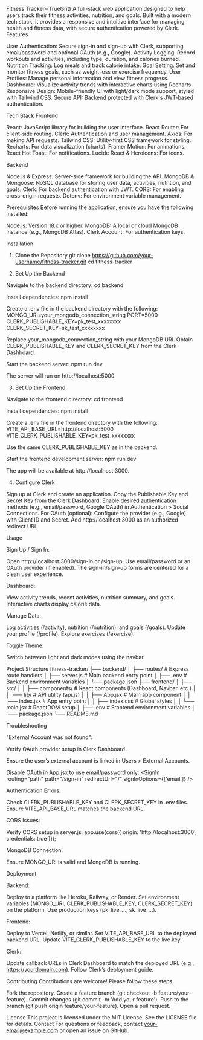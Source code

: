 Fitness Tracker-(TrueGrit)
A full-stack web application designed to help users track their fitness activities, nutrition, and goals. Built with a modern tech stack, it provides a responsive and intuitive interface for managing health and fitness data, with secure authentication powered by Clerk.
Features

User Authentication: Secure sign-in and sign-up with Clerk, supporting email/password and optional OAuth (e.g., Google).
Activity Logging: Record workouts and activities, including type, duration, and calories burned.
Nutrition Tracking: Log meals and track calorie intake.
Goal Setting: Set and monitor fitness goals, such as weight loss or exercise frequency.
User Profiles: Manage personal information and view fitness progress.
Dashboard: Visualize activity trends with interactive charts using Recharts.
Responsive Design: Mobile-friendly UI with light/dark mode support, styled with Tailwind CSS.
Secure API: Backend protected with Clerk's JWT-based authentication.

Tech Stack
Frontend

React: JavaScript library for building the user interface.
React Router: For client-side routing.
Clerk: Authentication and user management.
Axios: For making API requests.
Tailwind CSS: Utility-first CSS framework for styling.
Recharts: For data visualization (charts).
Framer Motion: For animations.
React Hot Toast: For notifications.
Lucide React & Heroicons: For icons.

Backend

Node.js & Express: Server-side framework for building the API.
MongoDB & Mongoose: NoSQL database for storing user data, activities, nutrition, and goals.
Clerk: For backend authentication with JWT.
CORS: For enabling cross-origin requests.
Dotenv: For environment variable management.

Prerequisites
Before running the application, ensure you have the following installed:

Node.js: Version 18.x or higher.
MongoDB: A local or cloud MongoDB instance (e.g., MongoDB Atlas).
Clerk Account: For authentication keys.

Installation
1. Clone the Repository
git clone https://github.com/your-username/fitness-tracker.git
cd fitness-tracker

2. Set Up the Backend

Navigate to the backend directory:
cd backend


Install dependencies:
npm install


Create a .env file in the backend directory with the following:
MONGO_URI=your_mongodb_connection_string
PORT=5000
CLERK_PUBLISHABLE_KEY=pk_test_xxxxxxxx
CLERK_SECRET_KEY=sk_test_xxxxxxxx


Replace your_mongodb_connection_string with your MongoDB URI.
Obtain CLERK_PUBLISHABLE_KEY and CLERK_SECRET_KEY from the Clerk Dashboard.


Start the backend server:
npm run dev

The server will run on http://localhost:5000.


3. Set Up the Frontend

Navigate to the frontend directory:
cd frontend


Install dependencies:
npm install


Create a .env file in the frontend directory with the following:
VITE_API_BASE_URL=http://localhost:5000
VITE_CLERK_PUBLISHABLE_KEY=pk_test_xxxxxxxx


Use the same CLERK_PUBLISHABLE_KEY as in the backend.


Start the frontend development server:
npm run dev

The app will be available at http://localhost:3000.


4. Configure Clerk

Sign up at Clerk and create an application.
Copy the Publishable Key and Secret Key from the Clerk Dashboard.
Enable desired authentication methods (e.g., email/password, Google OAuth) in Authentication > Social Connections.
For OAuth (optional):
Configure the provider (e.g., Google) with Client ID and Secret.
Add http://localhost:3000 as an authorized redirect URI.



Usage

Sign Up / Sign In:

Open http://localhost:3000/sign-in or /sign-up.
Use email/password or an OAuth provider (if enabled).
The sign-in/sign-up forms are centered for a clean user experience.


Dashboard:

View activity trends, recent activities, nutrition summary, and goals.
Interactive charts display calorie data.


Manage Data:

Log activities (/activity), nutrition (/nutrition), and goals (/goals).
Update your profile (/profile).
Explore exercises (/exercise).


Toggle Theme:

Switch between light and dark modes using the navbar.



Project Structure
fitness-tracker/
├── backend/
│   ├── routes/              # Express route handlers
│   ├── server.js           # Main backend entry point
│   ├── .env                # Backend environment variables
│   └── package.json
├── frontend/
│   ├── src/
│   │   ├── components/     # React components (Dashboard, Navbar, etc.)
│   │   ├── lib/            # API utility (api.js)
│   │   ├── App.jsx         # Main app component
│   │   ├── index.jsx       # App entry point
│   │   ├── index.css       # Global styles
│   │   └── main.jsx        # ReactDOM setup
│   ├── .env                # Frontend environment variables
│   └── package.json
└── README.md

Troubleshooting

"External Account was not found":

Verify OAuth provider setup in Clerk Dashboard.

Ensure the user’s external account is linked in Users > External Accounts.

Disable OAuth in App.jsx to use email/password only:
<SignIn routing="path" path="/sign-in" redirectUrl="/" signInOptions={['email']} />




Authentication Errors:

Check CLERK_PUBLISHABLE_KEY and CLERK_SECRET_KEY in .env files.
Ensure VITE_API_BASE_URL matches the backend URL.


CORS Issues:

Verify CORS setup in server.js:
app.use(cors({ origin: 'http://localhost:3000', credentials: true }));




MongoDB Connection:

Ensure MONGO_URI is valid and MongoDB is running.



Deployment

Backend:

Deploy to a platform like Heroku, Railway, or Render.
Set environment variables (MONGO_URI, CLERK_PUBLISHABLE_KEY, CLERK_SECRET_KEY) on the platform.
Use production keys (pk_live_..., sk_live_...).


Frontend:

Deploy to Vercel, Netlify, or similar.
Set VITE_API_BASE_URL to the deployed backend URL.
Update VITE_CLERK_PUBLISHABLE_KEY to the live key.


Clerk:

Update callback URLs in Clerk Dashboard to match the deployed URL (e.g., https://yourdomain.com).
Follow Clerk’s deployment guide.



Contributing
Contributions are welcome! Please follow these steps:

Fork the repository.
Create a feature branch (git checkout -b feature/your-feature).
Commit changes (git commit -m 'Add your feature').
Push to the branch (git push origin feature/your-feature).
Open a pull request.

License
This project is licensed under the MIT License. See the LICENSE file for details.
Contact
For questions or feedback, contact your-email@example.com or open an issue on GitHub.
